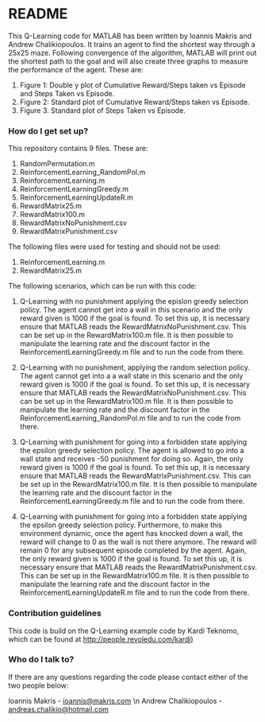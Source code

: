 # README #

This Q-Learning code for MATLAB has been written by Ioannis Makris and Andrew Chalikiopoulos. It trains an agent to find the shortest way through a 25x25 maze. Following convergence of the algorithm, MATLAB will print out the shortest path to the goal and will also create three graphs to measure the performance of the agent. These are:

1. Figure 1: Double y plot of Cumulative Reward/Steps taken vs Episode and Steps Taken vs Episode. 
2. Figure 2: Standard plot of Cumulative Reward/Steps taken vs Episode.
3. Figure 3. Standard plot of Steps Taken vs Episode.


### How do I get set up? ###

This repository contains 9 files. These are: 

1. RandomPermutation.m
2. ReinforcementLearning_RandomPol.m
3. ReinforcementLearning.m
4. ReinforcementLearningGreedy.m
5. ReinforcementLearningUpdateR.m
6. RewardMatrix25.m
7. RewardMatrix100.m
8. RewardMatrixNoPunishment.csv
9. RewardMatrixPunishment.csv

The following files were used for testing and should not be used:

1. ReinforcementLearning.m
2. RewardMatrix25.m

The following scenarios, which can be run with this code:

1. Q-Learning with no punishment applying the epislon greedy selection policy. The agent cannot get into a wall in this scenario and the only reward given is 1000 if the goal is found. To set this up, it is necessary ensure that MATLAB reads the RewardMatrixNoPunishment.csv. This can be set up in the RewardMatrix100.m file. It is then possible to manipulate the learning rate and the discount factor in the ReinforcementLearningGreedy.m file and to run the code from there. 

2. Q-Learning with no punishment, applying the random selection policy. The agent cannot get into a a wall state in this scenario and the only reward given is 1000 if the goal is found. To set this up, it is necessary ensure that MATLAB reads the RewardMatrixNoPunishment.csv. This can be set up in the RewardMatrix100.m file. It is then possible to manipulate the learning rate and the discount factor in the ReinforcementLearning_RandomPol.m file and to run the code from there. 

3. Q-Learning with punishment for going into a forbidden state applying the epsilon greedy selection policy. The agent is allowed to go into a wall state and receives -50 punishment for doing so. Again, the only reward given is 1000 if the goal is found. To set this up, it is necessary ensure that MATLAB reads the RewardMatrixPunishment.csv. This can be set up in the RewardMatrix100.m file. It is then possible to manipulate the learning rate and the discount factor in the ReinforcementLearningGreedy.m file and to run the code from there. 

4. Q-Learning with punishment for going into a forbidden state applying the epsilon greedy selection policy. Furthermore, to make this environment dynamic, once the agent has knocked down a wall, the reward will change to 0 as the wall is not there anymore. The reward will remain 0 for any subsequent episode completed by the agent. Again, the only reward given is 1000 if the goal is found. To set this up, it is necessary ensure that MATLAB reads the RewardMatrixPunishment.csv. This can be set up in the RewardMatrix100.m file. It is then possible to manipulate the learning rate and the discount factor in the ReinforcementLearningUpdateR.m file and to run the code from there. 

### Contribution guidelines ###

This code is build on the Q-Learning example code by Kardi Teknomo, which can be found at [http://people.revoledu.com/kardi)](http://people.revoledu.com/kardi)

### Who do I talk to? ###

If there are any questions regarding the code please contact either of the two people below:

Ioannis Makris - [ioannis@makris.com](ioannis@makris.com) \n
Andrew Chalikiopoulos - [andreas.chalikio@hotmail.com](andreas.chalikio@hotmail.com)